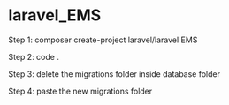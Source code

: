 # laravel_EMS

Step 1:
  composer create-project laravel/laravel EMS
  
Step 2:
  code .
  
Step 3:
  delete the migrations folder inside database folder
  
Step 4:
  paste the new migrations folder
